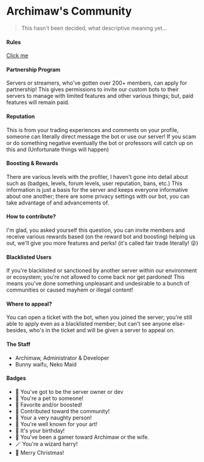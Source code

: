 # Archimaw's Community
> This hasn't been decided, what descriptive meaning yet...

#### Rules
[Click me](https://gist.github.com/Archimaw/09fcaaea3567deaebbc4aad29d200fe7)

#### Partnership Program
Servers or streamers, who've gotten over 200+ members, can apply for partnership!
This gives permissions to invite our custom bots to their servers to manage with
limited features and other various things; but, paid features will remain paid.

#### Reputation
This is from your trading experiences and comments on your profile, someone can literally direct message the bot or use our server! If you scam or do something negative eventually the bot or professors will catch up on this and (Unfortunate things will happen)

#### Boosting & Rewards
There are various levels with the profiler, I haven't gone into detail about such as (badges, levels, forum levels, user reputation, bans, etc.) This information is just a basis for the server and keeps everyone informative about one another; there are some privacy settings with our bot, you can take advantage of and advancements of.

#### How to contribute?
I'm glad, you asked yourself this question, you can invite members and receive various rewards based (on the reward bot and boosting) helping us out, we'll give you more features and perks! (it's called fair trade literally! 😜)

#### Blacklisted Users
If you're blacklisted or sanctioned by another server within our environment or ecosystem; you're not allowed to come back nor get pardoned! This means you've done something unpleasant and undesirable to a bunch of communities or caused mayhem or illegal content!

#### Where to appeal?
You can open a ticket with the bot, when you joined the server; you're still able to apply even as a blacklisted member; but can't see anyone else- besides, who's in the ticket and will be given a server to appeal on.

#### The Staff
- Archimaw, Administrator & Developer
- Bunny waifu, Neko Maid 

#### Badges
- 🌸 You've got to be the server owner or dev
- 🐾 You're a pet to someone!
- 🌟 Favorite and/or boosted!
- 🎩 Contributed toward the community!
- 🔞 Your a very naughty person!
- 🎨 You're well known for your art!
- 🎉 It's your birthday!
- 🔪 You've been a gamer toward Archimaw or the wife.
- 🪄 You're a wizard harry!
- 🎄 Merry Christmas!